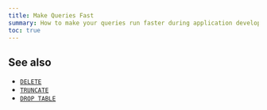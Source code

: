 ```yaml
---
title: Make Queries Fast
summary: How to make your queries run faster during application development
toc: true
---
```


## See also

- [`DELETE`](delete.html)
- [`TRUNCATE`](truncate.html)
- [`DROP TABLE`](drop-table.html)
